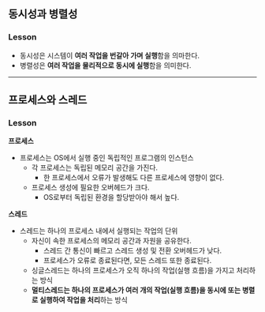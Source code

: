 ## 동시성과 병렬성
### Lesson
- 동시성은 시스템이 **여러 작업을 번갈아 가며 실행**함을 의마한다.
- 병렬성은 **여러 작업을 물리적으로 동시에 실행**함을 의미한다.

---

## 프로세스와 스레드
### Lesson
**프로세스**
- 프로세스는 OS에서 실행 중인 독립적인 프로그램의 인스턴스
	- 각 프로세스는 독립된 메모리 공간을 가진다.
		- 한 프로세스에서 오류가 발생해도 다른 프로세스에 영향이 없다.
	- 프로세스 생성에 필요한 오버헤드가 크다.
		- OS로부터 독립된 환경을 할당받아야 해서 높다.

**스레드**
- 스레드는 하나의 프로세스 내에서 실행되는 작업의 단위
	- 자신이 속한 프로세스의 메모리 공간과 자원을 공유한다.
		- 스레드 간 통신이 빠르고 스레드 생성 및 전환 오버헤드가 낮다.
		- 프로세스가 오류로 종료된다면, 모든 스레드 또한 종료된다.
	- 싱글스레드는 하나의 프로세스가 오직 하나의 작업(실행 흐름)을 가지고 처리하는 방식
	- **멀티스레드는 하나의 프로세스가 여러 개의 작업(실행 흐름)을 동시에 또는 병렬로 실행하여 작업을 처리**하는 방식